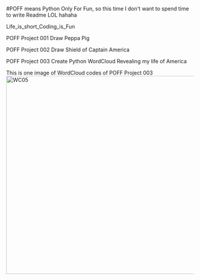 #POFF means Python Only For Fun, so this time I don't want to spend time to write Readme LOL hahaha

Life_is_short_Coding_is_Fun


POFF Project 001 Draw Peppa Pig 

POFF Project 002 Draw Shield of Captain America

POFF Project 003 Create Python WordCloud Revealing my life of America 

This is one image of WordCloud codes of POFF Project 003
<img width="531" alt="WC05" src="https://user-images.githubusercontent.com/40772712/56011868-b6f83080-5cb7-11e9-86f5-c66edf6d35cb.PNG">


